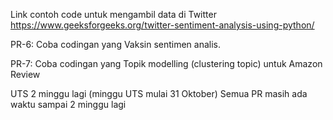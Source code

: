 Link contoh code untuk mengambil data di Twitter
https://www.geeksforgeeks.org/twitter-sentiment-analysis-using-python/

PR-6: Coba codingan yang Vaksin sentimen analis.

PR-7: Coba codingan yang Topik modelling (clustering topic) untuk Amazon Review

UTS 2 minggu lagi (minggu UTS mulai 31 Oktober)
Semua PR masih ada waktu sampai 2 minggu lagi
